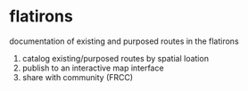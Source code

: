 # flatirons
documentation of existing and purposed routes in the flatirons

1. catalog existing/purposed routes by spatial loation
2. publish to an interactive map interface
3. share with community (FRCC)
